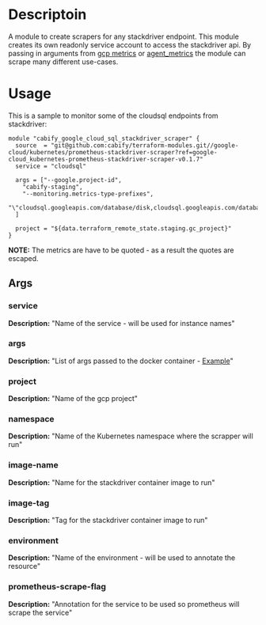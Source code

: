 # Descriptoin
A module to create scrapers for any stackdriver endpoint.
This module creates its own readonly service account to access the stackdriver api.
By passing in arguments from [gcp metrics](https://cloud.google.com/monitoring/api/metrics_gcp) or [agent_metrics](https://cloud.google.com/monitoring/api/metrics_agent) the module can scrape many different use-cases.

# Usage

This is a sample to monitor some of the cloudsql endpoints from stackdriver:
```
module "cabify_google_cloud_sql_stackdriver_scraper" {
  source  = "git@github.com:cabify/terraform-modules.git//google-cloud/kubernetes/prometheus-stackdriver-scraper?ref=google-cloud_kubernetes-prometheus-stackdriver-scraper-v0.1.7"
  service = "cloudsql"

  args = ["--google.project-id",
    "cabify-staging",
    "--monitoring.metrics-type-prefixes",
    "\"cloudsql.googleapis.com/database/disk,cloudsql.googleapis.com/database/cpu,cloudsql.googleapis.com/database/memory,cloudsql.googleapis.com/database/state,cloudsql.googleapis.com/database/up,cloudsql.googleapis.com/database/auto_failover_request_count,cloudsql.googleapis.com/database/available_for_failover\"",
  ]

  project = "${data.terraform_remote_state.staging.gc_project}"
}
```

**NOTE:** The metrics are have to be quoted - as a result the quotes are escaped.

## Args

### service
**Description:** "Name of the service - will be used for instance names"

### args
**Description:** "List of args passed to the docker container - [Example](https://github.com/frodenas/stackdriver_exporter#example)"

### project
**Description:** "Name of the gcp project"

### namespace
**Description:** "Name of the Kubernetes namespace where the scrapper will run"

### image-name
**Description:** "Name for the stackdriver container image to run"

### image-tag
**Description:** "Tag for the stackdriver container image to run"

### environment
**Description:** "Name of the environment - will be used to annotate the resource"

### prometheus-scrape-flag
**Description:** "Annotation for the service to be used so prometheus will scrape the service"
